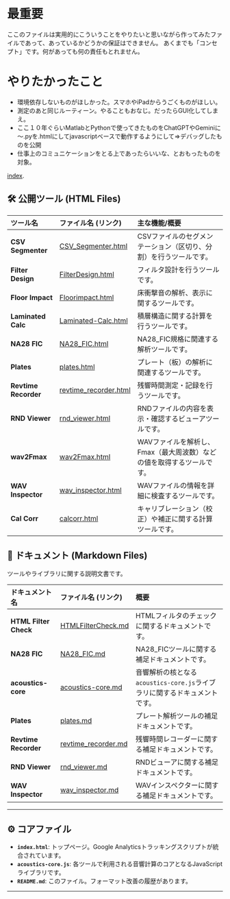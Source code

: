 # 最重要

ここのファイルは実用的にこういうことをやりたいと思いながら作ってみたファイルであって、あっているかどうかの保証はできません。
あくまでも「コンセプト」です。何があっても何の責任もとれません。

# やりたかったこと
- 環境依存しないものがほしかった。スマホやiPadからうごくものがほしい。
- 測定のあと同じルーティーン。やることもおなじ。だったらGUI化してしまえ。
- ここ１０年ぐらいMatlabとPythonで使ってきたものをChatGPTやGeminiに～.pyを.htmlにしてjavascriptベースで動作するようにして⇒デバッグしたものを公開
- 仕事上のコミュニケーションをとる上であったらいいな、とおもったものを対象。

[index](https://ssmhrkw.github.io/github.io_cv/index.html).
## 🛠️ 公開ツール (HTML Files)

| ツール名 | ファイル名 (リンク) | 主な機能/概要 |
| :--- | :--- | :--- |
| **CSV Segmenter** | [CSV_Segmenter.html](https://ssmhrkw.github.io/github.io_cv/CSV_Segmenter.html) | CSVファイルのセグメンテーション（区切り、分割）を行うツールです。 |
| **Filter Design** | [FilterDesign.html](https://ssmhrkw.github.io/github.io_cv/FilterDesign.html) | フィルタ設計を行うツールです。 |
| **Floor Impact** | [Floorimpact.html](https://ssmhrkw.github.io/github.io_cv/Floorimpact.html) | 床衝撃音の解析、表示に関するツールです。 |
| **Laminated Calc** | [Laminated-Calc.html](https://ssmhrkw.github.io/github.io_cv/Laminated-Calc.html) | 積層構造に関する計算を行うツールです。 |
| **NA28 FIC** | [NA28_FIC.html](https://ssmhrkw.github.io/github.io_cv/NA28_FIC.html) | NA28_FIC規格に関連する解析ツールです。 |
| **Plates** | [plates.html](https://ssmhrkw.github.io/github.io_cv/plates.html) | プレート（板）の解析に関連するツールです。 |
| **Revtime Recorder** | [revtime_recorder.html](https://ssmhrkw.github.io/github.io_cv/revtime_recorder.html) | 残響時間測定・記録を行うツールです。 |
| **RND Viewer** | [rnd_viewer.html](https://ssmhrkw.github.io/github.io_cv/rnd_viewer.html) | RNDファイルの内容を表示・確認するビューアツールです。 |
| **wav2Fmax** | [wav2Fmax.html](https://ssmhrkw.github.io/github.io_cv/wav2Fmax.html) | WAVファイルを解析し、Fmax（最大周波数）などの値を取得するツールです。 |
| **WAV Inspector** | [wav_inspector.html](https://ssmhrkw.github.io/github.io_cv/wav_inspector.html) | WAVファイルの情報を詳細に検査するツールです。 |
| **Cal Corr** | [calcorr.html](https://ssmhrkw.github.io/github.io_cv/calcorr.html) | キャリブレーション（校正）や補正に関する計算ツールです。 |

## 📄 ドキュメント (Markdown Files)

ツールやライブラリに関する説明文書です。

| ドキュメント名 | ファイル名 (リンク) | 概要 |
| :--- | :--- | :--- |
| **HTML Filter Check** | [HTMLFilterCheck.md](HTMLFilterCheck.md) | HTMLフィルタのチェックに関するドキュメントです。 |
| **NA28 FIC** | [NA28_FIC.md](NA28_FIC.md) | NA28_FICツールに関する補足ドキュメントです。 |
| **acoustics-core** | [acoustics-core.md](acoustics-core.md) | 音響解析の核となる`acoustics-core.js`ライブラリに関するドキュメントです。 |
| **Plates** | [plates.md](plates.md) | プレート解析ツールの補足ドキュメントです。 |
| **Revtime Recorder** | [revtime_recorder.md](revtime_recorder.md) | 残響時間レコーダーに関する補足ドキュメントです。 |
| **RND Viewer** | [rnd_viewer.md](rnd_viewer.md) | RNDビューアに関する補足ドキュメントです。 |
| **WAV Inspector** | [wav_inspector.md](wav_inspector.md) | WAVインスペクターに関する補足ドキュメントです。 |

---

## ⚙️ コアファイル

-   **`index.html`**: トップページ。Google Analyticsトラッキングスクリプトが統合されています。
-   **`acoustics-core.js`**: 各ツールで利用される音響計算のコアとなるJavaScriptライブラリです。
-   **`README.md`**: このファイル。フォーマット改善の履歴があります。

---
